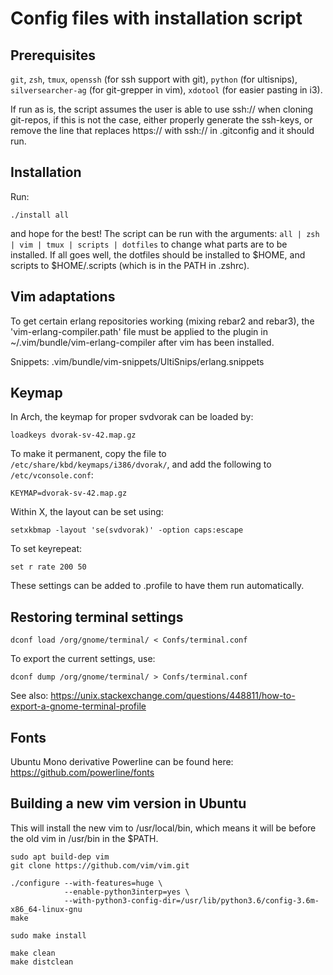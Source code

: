 # Config files with installation script

## Prerequisites

```git```, ```zsh```, ```tmux```, ```openssh``` (for ssh support with git),
```python``` (for ultisnips), ```silversearcher-ag``` (for git-grepper in vim),
```xdotool``` (for easier pasting in i3).

If run as is, the script assumes the user is able to use ssh:// when cloning
git-repos, if this is not the case, either properly generate the ssh-keys, or
remove the line that replaces https:// with ssh:// in .gitconfig and it should
run.

## Installation

Run:

```shell
./install all
```

and hope for the best! The script can be run with the arguments:
```all | zsh | vim | tmux | scripts | dotfiles``` to change what parts are to
be installed.  If all goes well, the dotfiles should be installed to $HOME, and
scripts to $HOME/.scripts (which is in the PATH in .zshrc).

## Vim adaptations

To get certain erlang repositories working (mixing rebar2 and rebar3), the
'vim-erlang-compiler.path' file must be applied to the plugin in
~/.vim/bundle/vim-erlang-compiler after vim has been installed.

Snippets:
.vim/bundle/vim-snippets/UltiSnips/erlang.snippets

## Keymap

In Arch, the keymap for proper svdvorak can be loaded by:

```shell
loadkeys dvorak-sv-42.map.gz
```

To make it permanent, copy the file to ```/etc/share/kbd/keymaps/i386/dvorak/```, and add the following to ```/etc/vconsole.conf```:

```
KEYMAP=dvorak-sv-42.map.gz
```

Within X, the layout can be set using:

```
setxkbmap -layout 'se(svdvorak)' -option caps:escape
```

To set keyrepeat:

```
set r rate 200 50
```

These settings can be added to .profile to have them run automatically.

## Restoring terminal settings

```shell
dconf load /org/gnome/terminal/ < Confs/terminal.conf
```

To export the current settings, use:

```shell
dconf dump /org/gnome/terminal/ > Confs/terminal.conf
```

See also:
https://unix.stackexchange.com/questions/448811/how-to-export-a-gnome-terminal-profile

## Fonts

Ubuntu Mono derivative Powerline can be found here:
https://github.com/powerline/fonts

## Building a new vim version in Ubuntu

This will install the new vim to /usr/local/bin, which means it will be before
the old vim in /usr/bin in the $PATH.

```shell
sudo apt build-dep vim
git clone https://github.com/vim/vim.git

./configure --with-features=huge \
            --enable-python3interp=yes \
            --with-python3-config-dir=/usr/lib/python3.6/config-3.6m-x86_64-linux-gnu
make

sudo make install

make clean
make distclean

```
